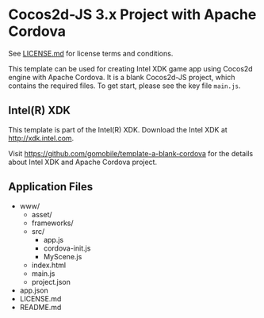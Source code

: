 # Cocos2d-JS 3.x Project with Apache Cordova

See [LICENSE.md](./LICENSE.md) for license terms and conditions.

This template can be used for creating Intel XDK game app using Cocos2d engine with Apache Cordova. It is a blank Cocos2d-JS project, which contains the required files. To get start, please see the key file `main.js`.

Intel(R) XDK
-------------------------------------------
This template is part of the Intel(R) XDK. 
Download the Intel XDK at http://xdk.intel.com.

Visit https://github.com/gomobile/template-a-blank-cordova for the details about Intel XDK and Apache Cordova project.

Application Files
-----------------
* www/
	* asset/
	* frameworks/
	* src/
		* app.js
		* cordova-init.js
		* MyScene.js
	* index.html
	* main.js
	* project.json
* app.json
* LICENSE.md
* README.md